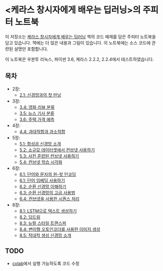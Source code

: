 # <케라스 창시자에게 배우는 딥러닝>의 주피터 노트북

이 저장소는 [케라스 창시자에게 배우는 딥러닝](https://tensorflow.blog/케라스-창시자에게-배우는-딥러닝/) 책의 코드 예제를 담은 주피터 노트북을 담고 있습니다. 책에는 더 많은 내용과 그림이 있습니다. 이 노트북에는 소스 코드에 관련된 설명만 포함합니다.

이 노트북은 우분투 리눅스, 파이썬 3.6, 케라스 2.2.2, 2.2.4에서 테스트하였습니다.

## 목차

* 2장:
    * [2.1: 신경망과의 첫 만남](http://nbviewer.jupyter.org/github/rickiepark/deep-learning-with-python-notebooks/blob/master/2.1-a-first-look-at-a-neural-network.ipynb)
* 3장:
    * [3.4: 영화 리뷰 분류](http://nbviewer.jupyter.org/github/rickiepark/deep-learning-with-python-notebooks/blob/master/3.4-classifying-movie-reviews.ipynb)
    * [3.5: 뉴스 기사 분류](http://nbviewer.jupyter.org/github/rickiepark/deep-learning-with-python-notebooks/blob/master/3.5-classifying-newswires.ipynb)
    * [3.6: 주택 가격 예측](http://nbviewer.jupyter.org/github/rickiepark/deep-learning-with-python-notebooks/blob/master/3.6-predicting-house-prices.ipynb)
* 4장:
    * [4.4: 과대적합과 과소적합](http://nbviewer.jupyter.org/github/rickiepark/deep-learning-with-python-notebooks/blob/master/4.4-overfitting-and-underfitting.ipynb)
* 5장:
    * [5.1: 합성곱 신경망 소개](http://nbviewer.jupyter.org/github/rickiepark/deep-learning-with-python-notebooks/blob/master/5.1-introduction-to-convnets.ipynb)
    * [5.2: 소규모 데이터셋에서 컨브넷 사용하기](http://nbviewer.jupyter.org/github/rickiepark/deep-learning-with-python-notebooks/blob/master/5.2-using-convnets-with-small-datasets.ipynb)
    * [5.3: 사전 훈련된 컨브넷 사용하기](http://nbviewer.jupyter.org/github/rickiepark/deep-learning-with-python-notebooks/blob/master/5.3-using-a-pretrained-convnet.ipynb)
    * [5.4: 컨브넷 학습 시각화](http://nbviewer.jupyter.org/github/rickiepark/deep-learning-with-python-notebooks/blob/master/5.4-visualizing-what-convnets-learn.ipynb)
* 6장:
    * [6.1: 단어와 문자의 원-핫 인코딩](http://nbviewer.jupyter.org/github/rickiepark/deep-learning-with-python-notebooks/blob/master/6.1-one-hot-encoding-of-words-or-characters.ipynb)
    * [6.1: 단어 임베딩 사용하기](http://nbviewer.jupyter.org/github/rickiepark/deep-learning-with-python-notebooks/blob/master/6.1-using-word-embeddings.ipynb)
    * [6.2: 순환 신경망 이해하기](http://nbviewer.jupyter.org/github/rickiepark/deep-learning-with-python-notebooks/blob/master/6.2-understanding-recurrent-neural-networks.ipynb)
    * [6.3: 순환 신경망의 고급 사용법](http://nbviewer.jupyter.org/github/rickiepark/deep-learning-with-python-notebooks/blob/master/6.3-advanced-usage-of-recurrent-neural-networks.ipynb)
    * [6.4: 컨브넷을 사용한 시퀀스 처리](http://nbviewer.jupyter.org/github/rickiepark/deep-learning-with-python-notebooks/blob/master/6.4-sequence-processing-with-convnets.ipynb)
* 8장:
    * [8.1: LSTM으로 텍스트 생성하기](http://nbviewer.jupyter.org/github/rickiepark/deep-learning-with-python-notebooks/blob/master/8.1-text-generation-with-lstm.ipynb)
    * [8.2: 딥드림](http://nbviewer.jupyter.org/github/rickiepark/deep-learning-with-python-notebooks/blob/master/8.2-deep-dream.ipynb)
    * [8.3: 뉴럴 스타일 트랜스퍼](http://nbviewer.jupyter.org/github/rickiepark/deep-learning-with-python-notebooks/blob/master/8.3-neural-style-transfer.ipynb)
    * [8.4: 변이형 오토인코더를 사용한 이미지 생성](http://nbviewer.jupyter.org/github/rickiepark/deep-learning-with-python-notebooks/blob/master/8.4-generating-images-with-vaes.ipynb)
    * [8.5: 적대적 생성 신경망 소개](http://nbviewer.jupyter.org/github/rickiepark/deep-learning-with-python-notebooks/blob/master/8.5-introduction-to-gans.ipynb
)

## TODO
* [colab](https://colab.google.research.com/)에서 실행 가능하도록 코드 수정
